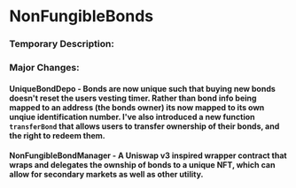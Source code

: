 # NonFungibleBonds

### Temporary Description:

### Major Changes:

#### UniqueBondDepo - Bonds are now unique such that buying new bonds doesn't reset the users vesting timer. Rather than bond info being mapped to an address (the bonds owner) its now mapped to its own unqiue identification number. I've also introduced a new function `transferBond` that allows users to transfer ownership of their bonds, and the right to redeem them.

#### NonFungibleBondManager - A Uniswap v3 inspired wrapper contract that wraps and delegates the ownship of bonds to a unique NFT, which can allow for secondary markets as well as other utility.
